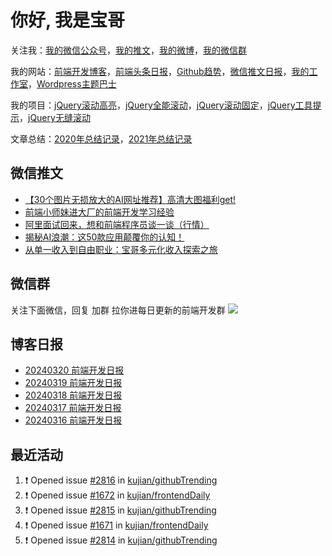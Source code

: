 
# 你好, 我是宝哥

关注我：[我的微信公众号](https://open.weixin.qq.com/qr/code?username=caibaojian_com)，[我的推文](https://weixin.qdkfweb.cn/)，[我的微博](https://weibo.com/kujian)，[我的微信群](https://qdkfweb.cn/go/weixinqun)

我的网站：[前端开发博客](https://qdkfweb.cn/)，[前端头条日报](https://toutiao.qdkfweb.cn/)，[Github趋势](https://github.qdkfweb.cn/)，[微信推文日报](https://weixin.qdkfweb.cn/)，[我的工作室](https://diy.qdkfweb.cn/)，[Wordpress主题巴士](https://wp.qdkfweb.cn/)

我的项目：[jQuery滚动高亮](https://github.com/kujian/scrollHighlight)，[jQuery全能滚动](https://github.com/kujian/power-slider)，[jQuery滚动固定](https://github.com/kujian/scrollfix)，[jQuery工具提示](https://github.com/kujian/tooltip)，[jQuery无缝滚动](http://github.com/kujian/scrollForever)

文章总结：[2020年总结记录](https://mp.weixin.qq.com/s/u0YW8BFWYLquVauhHrkSMQ)，[2021年总结记录](https://mp.weixin.qq.com/s/zMnxIpxMdDrIyuLxHRnSPw)


## 微信推文

<!-- BLOG-POST-LIST:START -->
- [【30个图片无损放大的AI网址推荐】高清大图福利get!](https://weixin.qdkfweb.cn/41579.html)
- [前端小师妹进大厂的前端开发学习经验](https://weixin.qdkfweb.cn/41538.html)
- [阿里面试回来，想和前端程序员谈一谈（行情）](https://weixin.qdkfweb.cn/41492.html)
- [揭秘AI浪潮：这50款应用颠覆你的认知！](https://weixin.qdkfweb.cn/41449.html)
- [从单一收入到自由职业：宝哥多元化收入探索之旅](https://weixin.qdkfweb.cn/41421.html)
<!-- BLOG-POST-LIST:END -->

## 微信群
关注下面微信，回复 加群 拉你进每日更新的前端开发群
![](https://pic.qdkfweb.cn/uploads/2023/11/weixin.png)

## 博客日报

<!-- DAILY:START -->
- [20240320 前端开发日报](https://qdkfweb.cn/fe-daily-20240320.html)
- [20240319 前端开发日报](https://qdkfweb.cn/fe-daily-20240319.html)
- [20240318 前端开发日报](https://qdkfweb.cn/fe-daily-20240318.html)
- [20240317 前端开发日报](https://qdkfweb.cn/fe-daily-20240317.html)
- [20240316 前端开发日报](https://qdkfweb.cn/fe-daily-20240316.html)
<!-- DAILY:END -->


## 最近活动

<!--START_SECTION:activity-->
1. ❗ Opened issue [#2816](https://github.com/kujian/githubTrending/issues/2816) in [kujian/githubTrending](https://github.com/kujian/githubTrending)
2. ❗ Opened issue [#1672](https://github.com/kujian/frontendDaily/issues/1672) in [kujian/frontendDaily](https://github.com/kujian/frontendDaily)
3. ❗ Opened issue [#2815](https://github.com/kujian/githubTrending/issues/2815) in [kujian/githubTrending](https://github.com/kujian/githubTrending)
4. ❗ Opened issue [#1671](https://github.com/kujian/frontendDaily/issues/1671) in [kujian/frontendDaily](https://github.com/kujian/frontendDaily)
5. ❗ Opened issue [#2814](https://github.com/kujian/githubTrending/issues/2814) in [kujian/githubTrending](https://github.com/kujian/githubTrending)
<!--END_SECTION:activity-->
